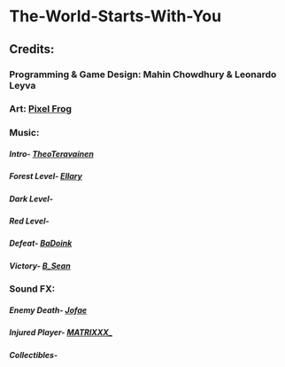# The-World-Starts-With-You

## Credits:

### Programming & Game Design: Mahin Chowdhury & Leonardo Leyva

### Art: [Pixel Frog](https://pixelfrog-assets.itch.io/)

### Music: 

##### Intro- [TheoTeravainen](https://freesound.org/people/TheoTeravainen/sounds/569783/)
##### Forest Level- [Ellary](https://freesound.org/people/Ellary/sounds/529483/)
##### Dark Level- []()
##### Red Level- []()
##### Defeat- [BaDoink](https://freesound.org/people/BaDoink/sounds/575020/)
##### Victory- [B_Sean](https://freesound.org/people/B_Sean/sounds/421888/)


### Sound FX: 

##### Enemy Death- [Jofae](https://freesound.org/people/Jofae/sounds/364929/) 
##### Injured Player- [MATRIXXX_](https://freesound.org/people/MATRIXXX_/sounds/486943/)
##### Collectibles- []()
